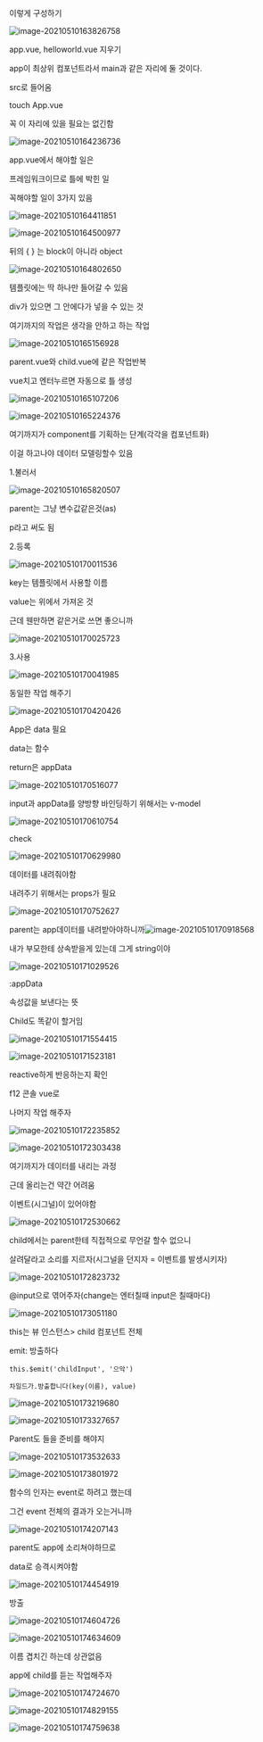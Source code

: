 이렇게 구성하기

![image-20210510163826758](C:\Users\na0i\AppData\Roaming\Typora\typora-user-images\image-20210510163826758.png)





app.vue, helloworld.vue 지우기



app이 최상위 컴포넌트라서 main과 같은 자리에 둘 것이다.



src로 들어옴

touch App.vue

꼭 이 자리에 있을 필요는 없긴함



![image-20210510164236736](C:\Users\na0i\AppData\Roaming\Typora\typora-user-images\image-20210510164236736.png)





app.vue에서 해야할 일은

프레임워크이므로 틀에 박힌 일

꼭해야할 일이 3가지 있음

![image-20210510164411851](C:\Users\na0i\AppData\Roaming\Typora\typora-user-images\image-20210510164411851.png)



![image-20210510164500977](C:\Users\na0i\AppData\Roaming\Typora\typora-user-images\image-20210510164500977.png)

뒤의 { } 는 block이 아니라 object



![image-20210510164802650](C:\Users\na0i\AppData\Roaming\Typora\typora-user-images\image-20210510164802650.png)

템플릿에는 딱 하나만 들어갈 수 있음

div가 있으면 그 안에다가 넣을 수 있는 것



여기까지의 작업은 생각을 안하고 하는 작업



![image-20210510165156928](C:\Users\na0i\AppData\Roaming\Typora\typora-user-images\image-20210510165156928.png)



parent.vue와 child.vue에 같은 작업반복

vue치고 엔터누르면 자동으로 틀 생성



![image-20210510165107206](C:\Users\na0i\AppData\Roaming\Typora\typora-user-images\image-20210510165107206.png)

![image-20210510165224376](C:\Users\na0i\AppData\Roaming\Typora\typora-user-images\image-20210510165242823.png)



여기까지가 component를 기획하는 단계(각각을 컴포넌트화) 

이걸 하고나야 데이터 모델링할수 있음





1.불러서

![image-20210510165820507](C:\Users\na0i\AppData\Roaming\Typora\typora-user-images\image-20210510165820507.png)

parent는 그냥 변수값같은것(as)

p라고 써도 됨



2.등록

![image-20210510170011536](C:\Users\na0i\AppData\Roaming\Typora\typora-user-images\image-20210510170011536.png)

key는 템플릿에서 사용할 이름

value는 위에서 가져온 것

근데 웬만하면 같은거로 쓰면 좋으니까

![image-20210510170025723](C:\Users\na0i\AppData\Roaming\Typora\typora-user-images\image-20210510170025723.png)



3.사용

![image-20210510170041985](C:\Users\na0i\AppData\Roaming\Typora\typora-user-images\image-20210510170041985.png)



동일한 작업 해주기

![image-20210510170420426](C:\Users\na0i\AppData\Roaming\Typora\typora-user-images\image-20210510170420426.png)



App은 data 필요

data는 함수

return은 appData

![image-20210510170516077](C:\Users\na0i\AppData\Roaming\Typora\typora-user-images\image-20210510170516077.png)



input과 appData를 양방향 바인딩하기 위해서는 v-model

![image-20210510170610754](C:\Users\na0i\AppData\Roaming\Typora\typora-user-images\image-20210510170610754.png)



check

![image-20210510170629980](C:\Users\na0i\AppData\Roaming\Typora\typora-user-images\image-20210510170629980.png)



데이터를 내려줘야함

내려주기 위해서는 props가 필요

![image-20210510170752627](C:\Users\na0i\AppData\Roaming\Typora\typora-user-images\image-20210510170752627.png)



parent는 app데이터를 내려받아야하니까![image-20210510170918568](C:\Users\na0i\AppData\Roaming\Typora\typora-user-images\image-20210510170918568.png)

내가 부모한테 상속받을게 있는데 그게 string이야



![image-20210510171029526](C:\Users\na0i\AppData\Roaming\Typora\typora-user-images\image-20210510171029526.png)

:appData

속성값을 보낸다는 뜻





Child도 똑같이 할거임

![image-20210510171554415](C:\Users\na0i\AppData\Roaming\Typora\typora-user-images\image-20210510171554415.png)



![image-20210510171523181](C:\Users\na0i\AppData\Roaming\Typora\typora-user-images\image-20210510171523181.png)



reactive하게 반응하는지 확인

 f12 콘솔 vue로



나머지 작업 해주자

![image-20210510172235852](C:\Users\na0i\AppData\Roaming\Typora\typora-user-images\image-20210510172235852.png)

![image-20210510172303438](C:\Users\na0i\AppData\Roaming\Typora\typora-user-images\image-20210510172303438.png)



여기까지가 데이터를 내리는 과정

근데 올리는건 약간 어려움

이벤트(시그널)이 있어야함



![image-20210510172530662](C:\Users\na0i\AppData\Roaming\Typora\typora-user-images\image-20210510172530662.png)

child에서는 parent한테 직접적으로 무언갈 할수 없으니

살려달라고 소리를 지르자(시그널을 던지자 = 이벤트를 발생시키자)



![image-20210510172823732](C:\Users\na0i\AppData\Roaming\Typora\typora-user-images\image-20210510172823732.png)

@input으로 엮어주자(change는 엔터칠때 input은 칠때마다)



![image-20210510173051180](C:\Users\na0i\AppData\Roaming\Typora\typora-user-images\image-20210510173051180.png)

this는 뷰 인스턴스> child 컴포넌트 전체

emit: 방출하다

```
this.$emit('childInput', '으악')

차일드가.방출합니다(key(이름), value)
```



![image-20210510173219680](C:\Users\na0i\AppData\Roaming\Typora\typora-user-images\image-20210510173219680.png)



![image-20210510173327657](C:\Users\na0i\AppData\Roaming\Typora\typora-user-images\image-20210510173327657.png)





Parent도 들을 준비를 해야지

![image-20210510173532633](C:\Users\na0i\AppData\Roaming\Typora\typora-user-images\image-20210510173532633.png)



![image-20210510173801972](C:\Users\na0i\AppData\Roaming\Typora\typora-user-images\image-20210510173801972.png)

함수의 인자는 event로 하려고 했는데

그건 event 전체의 결과가 오는거니까

![image-20210510174207143](C:\Users\na0i\AppData\Roaming\Typora\typora-user-images\image-20210510174207143.png)





parent도 app에 소리쳐야하므로

data로 승격시켜야함

![image-20210510174454919](C:\Users\na0i\AppData\Roaming\Typora\typora-user-images\image-20210510174454919.png)



방출

![image-20210510174604726](C:\Users\na0i\AppData\Roaming\Typora\typora-user-images\image-20210510174604726.png)



![image-20210510174634609](C:\Users\na0i\AppData\Roaming\Typora\typora-user-images\image-20210510174634609.png)

이름 겹치긴 하는데 상관없음





app에 child를 듣는 작업해주자

![image-20210510174724670](C:\Users\na0i\AppData\Roaming\Typora\typora-user-images\image-20210510174724670.png)



![image-20210510174829155](C:\Users\na0i\AppData\Roaming\Typora\typora-user-images\image-20210510174829155.png)



![image-20210510174759638](C:\Users\na0i\AppData\Roaming\Typora\typora-user-images\image-20210510174759638.png)